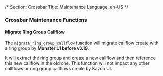 /*
Section: Crossbar
Title: Maintenance
Language: en-US
*/

### Crossbar Maintenance Functions

#### Migrate Ring Group Callflow

The `migrate_ring_group_callflow` function will migrate callflow create with a ring group by **Monster UI before v3.19**.

It will extract the ring group and create a new callflow and then reference this new callflow in the old one. This function will not impact any other callflows or ring group callflows create by Kazoo UI.